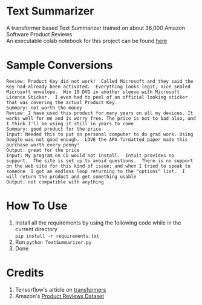 # Text Summarizer
A transformer based Text Summarizer trained on about 36,000 Amazon Software Product Reviews <br>
An executable colab notebook for this project can be found <a href="https://colab.research.google.com/drive/1VR_NgqsEYzc_VPo4pizpPlMHA0lyCAhz?usp=sharing">here</a>

# Sample Conversions
```
Review: Product Key did not work!  Called Microsoft and they said the Key had already been activated.  Everything looks legit, nice sealed Microsoft envelope.  Win 10 DVD in another sleeve with Microsoft Licence Sticker.  I even had to peel of an official looking sticker that was covering the actual Product Key.
Summary: not worth the money
Review: I have used this product for many years on all my devices. It works well for me and is worry free. The price is not to bad also, and I think I'll be using it still in years to come
Summary: good product for the price
Input: Needed this to put on personal computer to do grad work. Using Google was not good enough.  LOVE the APA formatted paper made this purchase worth every penny!
Output: great for the price
Input: My program on CD would not install.  Intuit provides no support.  The site is set up to avoid questions.  There is no support on the web site for this kind of issue; and when I tried to speak to someone  I got an endless loop returning to the "options" list.  I will return the product and get something usable
Output: not compatible with anything
```

# How To Use
1. Install all the requirements by using the following code while in the current directory<br>
```pip install -r requirements.txt```<br>
2. Run ```python TextSummarizer.py```<br>
3. Done <br>

# Credits
1. Tensorflow's article on <a href="https://www.tensorflow.org/tutorials/text/transformer">transformers</a> <br>
2. Amazon's <a href="https://nijianmo.github.io/amazon/index.html">Product Reviews Dataset</a>
